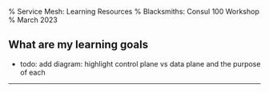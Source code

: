 % Service Mesh: Learning Resources 
% Blacksmiths: Consul 100 Workshop
% March 2023


## What are my learning goals
- todo: add diagram: highlight control plane vs data plane and the purpose of each

---
